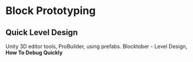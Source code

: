 # Block Prototyping

## Quick Level Design
Unity 3D editor tools, ProBuilder, using prefabs. Blocktober - Level Design, **How To Debug Quickly**